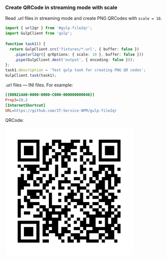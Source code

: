 ### Create QRCode in streaming mode with scale

Read .url files in streaming mode
and create PNG QRCodes with `scale = 10`.

```typescript file=./gulpfile.ts
import { url2qr } from '#gulp-file2qr';
import GulpClient from 'gulp';

function task1() {
  return GulpClient.src('fixtures/*.url', { buffer: false })
    .pipe(url2qr({ qrOptions: { scale: 10 }, buffer: false }))
    .pipe(GulpClient.dest('output', { encoding: false }));
};
task1.description = 'Test gulp task for creating PNG QR codes';
GulpClient.task(task1);

```

.url files — INI files. For example:

```ini file=./fixtures/test-file.url
[{000214A0-0000-0000-C000-000000000046}]
Prop3=19,2
[InternetShortcut]
URL=https://github.com/IT-Service-NPM/gulp-file2qr
```

QRCode:

[![QRCode](./output/test-file.png)](./output/test-file.png)
